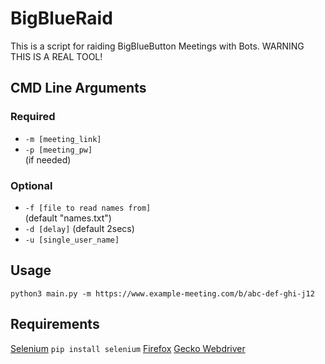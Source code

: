 # BigBlueRaid
This is a script for raiding BigBlueButton Meetings with Bots. 
 WARNING THIS IS A REAL TOOL!

## CMD Line Arguments
### Required 
* ``-m [meeting_link]``
* ``-p [meeting_pw]`` 			
			(if needed)
### Optional
* ``-f [file to read names from]``  
			(default "names.txt")
* ``-d [delay]``
			 (default 2secs)
* ``-u [single_user_name]``

## Usage

``python3 main.py -m https://www.example-meeting.com/b/abc-def-ghi-j12``


## Requirements

[Selenium](https://www.selenium.dev) `pip install selenium`
[Firefox](https://www.mozilla.org/de/firefox/new/)
[Gecko Webdriver](https://github.com/mozilla/geckodriver/releases)
